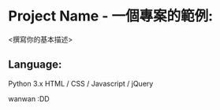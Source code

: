 # Project Name - 一個專案的範例:
<撰寫你的基本描述>
## Language:
Python 3.x
HTML / CSS / Javascript / jQuery


wanwan :DD
